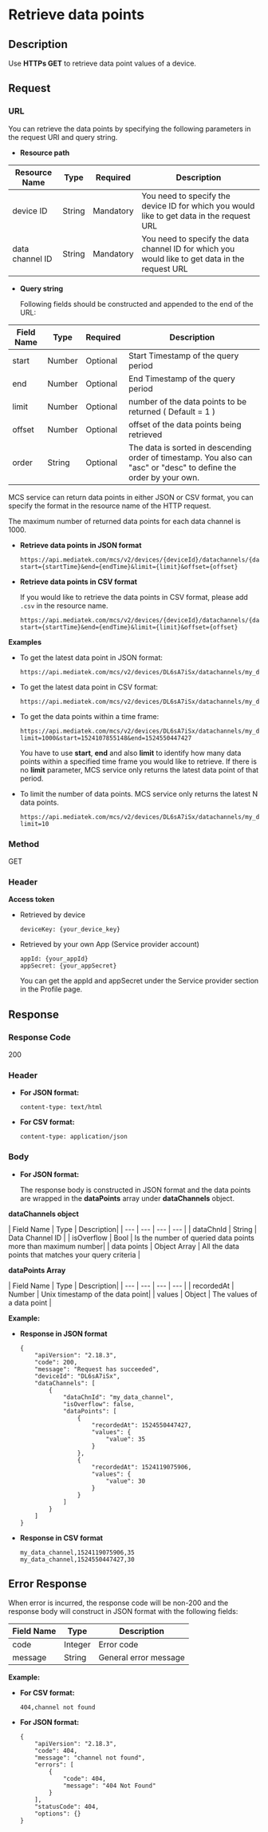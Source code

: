 # Retrieve data points

## Description

Use **HTTPs GET** to retrieve data point values of a device.

## Request
### URL

You can retrieve the data points by specifying the following parameters in the request URI and query string.

* **Resource path**
	
| Resource Name | Type | Required |Description|
| --- | --- | --- | --- |
| device ID | String | Mandatory | You need to specify the device ID for which you would like to get data in the request URL |
| data channel ID | String | Mandatory | You need to specify the data channel ID for which you would like to get data in the request URL |


* **Query string**

	Following fields should be constructed and appended to the end of the URL:
	
| Field Name | Type | Required |Description|
| --- | --- | --- | --- |
| start | Number | Optional | Start Timestamp of the query period |
| end | Number | Optional | End Timestamp of the query period |
| limit | Number | Optional | number of the data points to be returned ( Default = 1 ) |
| offset | Number | Optional | offset of the data points being retrieved |
| order | String | Optional | The data is sorted in descending order of timestamp. You also can "asc" or "desc" to define the order by your own.  |
	

MCS service can return data points in either JSON or CSV format, you can specify the format in the resource name of the HTTP request.

The maximum number of returned data points for each data channel is 1000.

* **Retrieve data points in JSON format**

	```
	https://api.mediatek.com/mcs/v2/devices/{deviceId}/datachannels/{datachannelId}/datapoints?start={startTime}&end={endTime}&limit={limit}&offset={offset}
	```

* **Retrieve data points in CSV format**

	If you would like to retrieve the data points in CSV format, please add `.csv` in the resource name.
	
	```
	https://api.mediatek.com/mcs/v2/devices/{deviceId}/datachannels/{datachannelId}/datapoints.csv?start={startTime}&end={endTime}&limit={limit}&offset={offset}
	```

**Examples**

* To get the latest data point in JSON format:

	```
	https://api.mediatek.com/mcs/v2/devices/DL6sA7iSx/datachannels/my_data_channel/datapoints
	```
	
* To get the latest data point in CSV format:

	```
	https://api.mediatek.com/mcs/v2/devices/DL6sA7iSx/datachannels/my_data_channel/datapoints.csv
	```

* To get the data points within a time frame:

	```
	https://api.mediatek.com/mcs/v2/devices/DL6sA7iSx/datachannels/my_data_channel/datapoints?limit=1000&start=1524107855148&end=1524550447427
	```
	
	You have to use **start**, **end** and also **limit** to identify how many data points within a specified  time frame you would like to retrieve.
	If there is no **limit** parameter, MCS service only returns the latest data point of that period. 


* To limit the number of data points. MCS service only returns the latest N data points.
	
	```
	https://api.mediatek.com/mcs/v2/devices/DL6sA7iSx/datachannels/my_data_channel/datapoints?limit=10	
	```

### Method
GET

### Header

**Access token**

* Retrieved by device	

	```
	deviceKey: {your_device_key}
	```

* Retrieved by your own App (Service provider account)

	```
	appId: {your_appId}
	appSecret: {your_appSecret}
	```
	You can get the appId and appSecret under the Service provider section in the Profile page.


## Response

### Response Code
200

### Header

* **For JSON format:**

	```
	content-type: text/html
	```

* **For CSV format:**
	
	```
	content-type: application/json	
	```

### Body

* **For JSON format:**

	The response body is constructed in JSON format and the data points are wrapped in the **dataPoints** array under **dataChannels** object. 

**dataChannels object**

| Field Name | Type | Description|
| --- | --- | --- | --- |
| dataChnId | String | Data Channel ID |
| isOverflow | Bool | Is the number of queried data points more than maximum number|
| data points | Object Array | All the data points that matches your query criteria |


**dataPoints Array**

| Field Name | Type | Description|
| --- | --- | --- | --- |
| recordedAt | Number | Unix timestamp of the data point|
| values | Object | The values of a data point |


**Example:**

* **Response in JSON format**

	```
	{
	    "apiVersion": "2.18.3",
	    "code": 200,
	    "message": "Request has succeeded",
	    "deviceId": "DL6sA7iSx",
	    "dataChannels": [
	        {
	            "dataChnId": "my_data_channel",
	            "isOverflow": false,
	            "dataPoints": [
	                {
	                    "recordedAt": 1524550447427,
	                    "values": {
	                        "value": 35
	                    }
	                },
	                {
	                    "recordedAt": 1524119075906,
	                    "values": {
	                        "value": 30
	                    }
	                }
	            ]
	        }
	    ]
	}
	```

* **Response in CSV format**

	```
	my_data_channel,1524119075906,35
	my_data_channel,1524550447427,30
	```



## Error Response

When error is incurred, the response code will be non-200 and the response body will construct in JSON format with the following fields:

| Field Name | Type |Description|
| --- | --- | --- |
| code | Integer | Error code |
| message | String | General error message |


**Example:**

* **For CSV format:**

	```
	404,channel not found
	```
	
* **For JSON format:**	
	
	```
	{
	    "apiVersion": "2.18.3",
	    "code": 404,
	    "message": "channel not found",
	    "errors": [
	        {
	            "code": 404,
	            "message": "404 Not Found"
	        }
	    ],
	    "statusCode": 404,
	    "options": {}
	}
	```
